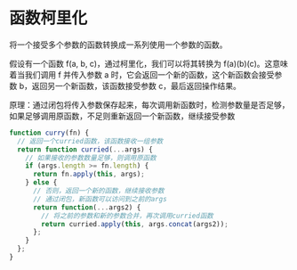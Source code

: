 # 函数柯里化

将一个接受多个参数的函数转换成一系列使用一个参数的函数。

假设有一个函数 f(a, b, c)，通过柯里化，我们可以将其转换为 f(a)(b)(c)。这意味着当我们调用 f 并传入参数 a 时，它会返回一个新的函数，这个新函数会接受参数 b，返回另一个新函数，该函数接受参数 c，最后返回操作结果。

原理：通过闭包将传入参数保存起来，每次调用新函数时，检测参数量是否足够，如果足够调用原函数，不足则重新返回一个新函数，继续接受参数


```javascript
function curry(fn) {
  // 返回一个curried函数，该函数接收一组参数
  return function curried(...args) {
    // 如果接收的参数数量足够，则调用原函数
    if (args.length >= fn.length) {
      return fn.apply(this, args);
    } else {
      // 否则，返回一个新的函数，继续接收参数
      // 通过闭包，新函数可以访问到之前的args
      return function(...args2) {
        // 将之前的参数和新的参数合并，再次调用curried函数
        return curried.apply(this, args.concat(args2));
      };
    }
  };
}
```